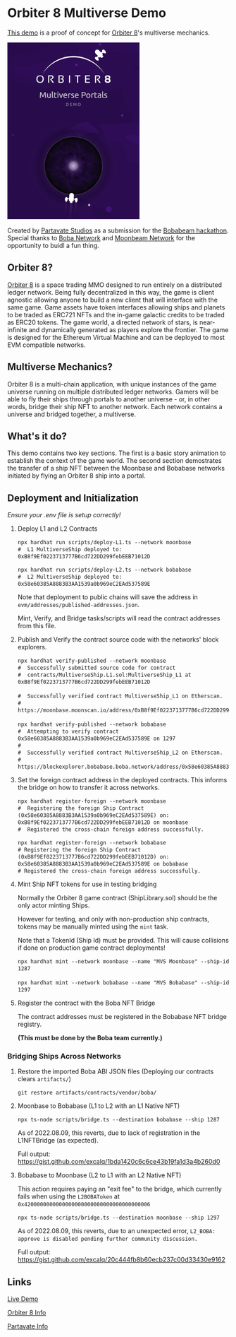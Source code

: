 # Orbiter 8 Multiverse Demo

[This demo](https://demos.partavate.com/o8-multiverse-bobabeam) is a proof of concept for [Orbiter 8](https://orbiter8.com)'s multiverse mechanics.

![Orbiter 8 Portal Demo](/orbiter8-portal-demo.png)

Created by [Partavate Studios](https://partavate.com) as a submission for the
[Bobabeam hackathon](https://bobaxmoonbeam.notion.site/bobaxmoonbeam/BOBA-x-MOONBEAM-HACK-CHALLENGE-264b16c0ea2b4878b7c03a708df7653d).
Special thanks to [Boba Network](https://boba.network/) and [Moonbeam Network](https://moonbeam.network/) for the opportunity to buidl a fun thing.

## Orbiter 8?

[Orbiter 8](https://orbiter8.com) is a space trading MMO designed to run entirely on a distributed ledger network. Being fully decentralized in this way, the game is client agnostic allowing anyone to build a new client that will interface with the same game. Game assets have token interfaces allowing ships and planets to be traded as ERC721 NFTs and the in-game galactic credits to be traded as ERC20 tokens. The game world, a directed network of stars, is near-infinite and dynamically generated as players explore the frontier. The game is designed for the Ethereum Virtual Machine and can be deployed to most EVM compatible networks.

## Multiverse Mechanics?

Orbiter 8 is a multi-chain application, with unique instances of the game universe running on multiple distributed ledger networks. Gamers will be able to fly their ships through portals to another universe - or, in other words, bridge their ship NFT to another network. Each network contains a universe and bridged together, a multiverse.

## What's it do?

This demo contains two key sections. The first is a basic story animation to establish the context of the game world. The second section demostrates the
transfer of a ship NFT between the Moonbase and Bobabase networks initiated by flying an Orbiter 8 ship into a portal.

## Deployment and Initialization

_Ensure your .env file is setup correctly!_

1. Deploy L1 and L2 Contracts

    ```
    npx hardhat run scripts/deploy-L1.ts --network moonbase
    #  L1 MultiverseShip deployed to: 0xB8f9Ef0223713777B6cd722DD299febEEB71012D
    ```

    ```
    npx hardhat run scripts/deploy-L2.ts --network bobabase
    #  L2 MultiverseShip deployed to: 0x58e60385A8883B3AA1539a0b969eC2EAd537589E
    ```

    Note that deployment to public chains will save the address in `evm/addresses/published-addresses.json`.

    Mint, Verify, and Bridge tasks/scripts will read the contract addresses from this file.

2. Publish and Verify the contract source code with the networks' block explorers.

    ```
    npx hardhat verify-published --network moonbase
    #  Successfully submitted source code for contract
    #  contracts/MultiverseShip.L1.sol:MultiverseShip_L1 at 0xB8f9Ef0223713777B6cd722DD299febEEB71012D

    #  Successfully verified contract MultiverseShip_L1 on Etherscan.
    #  https://moonbase.moonscan.io/address/0xB8f9Ef0223713777B6cd722DD299febEEB71012D#code

    npx hardhat verify-published --network bobabase
    #  Attempting to verify contract 0x58e60385A8883B3AA1539a0b969eC2EAd537589E on 1297
    #
    #  Successfully verified contract MultiverseShip_L2 on Etherscan.
    #  https://blockexplorer.bobabase.boba.network/address/0x58e60385A8883B3AA1539a0b969eC2EAd537589E#code
    ```

3. Set the foreign contract address in the deployed contracts. This informs the bridge on how to transfer it across networks.

    ```
    npx hardhat register-foreign --network moonbase
    #  Registering the foreign Ship Contract (0x58e60385A8883B3AA1539a0b969eC2EAd537589E) on: 0xB8f9Ef0223713777B6cd722DD299febEEB71012D on moonbase
    #  Registered the cross-chain foreign address successfully.
    ```

    ```
    npx hardhat register-foreign --network bobabase
    # Registering the foreign Ship Contract (0xB8f9Ef0223713777B6cd722DD299febEEB71012D) on: 0x58e60385A8883B3AA1539a0b969eC2EAd537589E on bobabase
    # Registered the cross-chain foreign address successfully.
    ```

4. Mint Ship NFT tokens for use in testing bridging

    Normally the Orbiter 8 game contract (ShipLibrary.sol) should be the only actor minting Ships.

    However for testing, and only with non-production ship contracts, tokens may be manually minted using the `mint` task.

    Note that a TokenId (Ship Id) must be provided. This will cause collisions if done on production game contract deployments!

    ```
    npx hardhat mint --network moonbase --name "MVS Moonbase" --ship-id 1287

    npx hardhat mint --network bobabase --name "MVS Bobabase" --ship-id 1297
    ```


5. Register the contract with the Boba NFT Bridge

    The contract addresses must be registered in the Bobabase NFT bridge registry.

    **(This must be done by the Boba team currently.)**


### Bridging Ships Across Networks

1. Restore the imported Boba ABI JSON files (Deploying our contracts clears `artifacts/`)

    ```
    git restore artifacts/contracts/vendor/boba/
    ```


2. Moonbase to Bobabase (L1 to L2 with an L1 Native NFT)

    ```
    npx ts-node scripts/bridge.ts --destination bobabase --ship 1287
    ```

    As of 2022.08.09, this reverts, due to lack of registration in the L1NFTBridge (as expected).

    Full output: https://gist.github.com/excalq/1bda1420c6c6ce43b19fa1d3a4b260d0


3. Bobabase to Moonbase (L2 to L1 with an L2 Native NFT)

    This action requires paying an "exit fee" to the bridge, which currently fails when using the `L2BOBAToken` at `0x4200000000000000000000000000000000000006`

    ```
    npx ts-node scripts/bridge.ts --destination moonbase --ship 1297
    ```

    As of 2022.08.09, this reverts, due to an unexpected error, `L2_BOBA: approve is disabled pending further community discussion.`

    Full output: https://gist.github.com/excalq/20c444fb8b60ecb237c00d33430e9162


## Links

[Live Demo](https://demos.partavate.com/o8-multiverse-bobabeam)

[Orbiter 8 Info](https://partavate.com/)

[Partavate Info](https://partavate.com)

